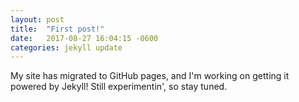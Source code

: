 ```yaml
---
layout: post
title:  "First post!"
date:   2017-08-27 16:04:15 -0600
categories: jekyll update
---
```

My site has migrated to GitHub pages, and I'm working on getting it powered by Jekyll! Still experimentin', so stay tuned.
